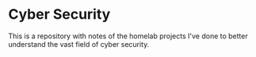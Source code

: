 # Cyber Security
This is a repository with notes of the homelab projects I've done to better understand the vast field of cyber security. 

